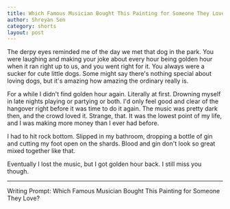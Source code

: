```yaml
---
title: Which Famous Musician Bought This Painting for Someone They Love?
author: Shreyan Sen
category: shorts
layout: post
---
```


The derpy eyes reminded me of the day we met that dog in the park. You were laughing and making your joke about every hour being golden hour when it ran right up to us, and you went right for it. You always were a sucker for cute little dogs. Some might say there's nothing special about loving dogs, but it's amazing how amazing the ordinary really is.

For a while I didn't find golden hour again. Literally at first. Drowning myself in late nights playing or partying or both. I'd only feel good and clear of the hangover right before it was time to do it again. The music was pretty dark then, and the crowd loved it. Strange, that. It was the lowest point of my life, and I was making more money than I ever had before.

I had to hit rock bottom. Slipped in my bathroom, dropping a bottle of gin and cutting my foot open on the shards. Blood and gin don't look so great mixed together like that.

Eventually I lost the music, but I got golden hour back. I still miss you though.

---

Writing Prompt: Which Famous Musician Bought This Painting for Someone They Love?
